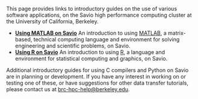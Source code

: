 This page provides links to introductory guides on the use of various software applications, on the Savio high performance computing cluster at the University of California, Berkeley.

-   **[Using MATLAB on Savio](http://research-it.berkeley.edu/services/high-performance-computing/using-matlab-savio)**
    An introduction to using [MATLAB](http://www.mathworks.com/products/matlab/), a matrix-based, technical computing language and environment for solving engineering and scientific problems, on Savio.
-   [**Using R on Savio**](http://research-it.berkeley.edu/services/high-performance-computing/using-r-savio)
    An introduction to using [R](https://www.r-project.org/), a language and environment for statistical computing and graphics, on Savio.

Additional introductory guides for using C compilers and Python on Savio are in planning or development. If you have any interest in working on or testing one of these, or have suggestions for other data transfer tutorials, please contact us at <brc-hpc-help@berkeley.edu>.
